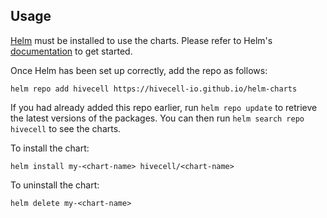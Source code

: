 ## Usage

[Helm](https://helm.sh) must be installed to use the charts.  Please refer to
Helm's [documentation](https://helm.sh/docs) to get started.

Once Helm has been set up correctly, add the repo as follows:

    helm repo add hivecell https://hivecell-io.github.io/helm-charts

If you had already added this repo earlier, run `helm repo update` to retrieve
the latest versions of the packages.  You can then run `helm search repo
hivecell` to see the charts.

To install the <chart-name> chart:

    helm install my-<chart-name> hivecell/<chart-name>

To uninstall the chart:

    helm delete my-<chart-name>
